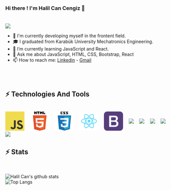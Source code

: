 ### Hi there ! I'm Halil Can Cengiz 👋 <br><br>

<img src="https://media.giphy.com/media/qgQUggAC3Pfv687qPC/giphy.gif" align="center" width="500"> <br>

- 🔭 I'm currently developing myself in the frontent field.
- 🎓 I graduated from Karabük University Mechatronics Engineering.
- 🌱 I’m currently learning JavaScript and React.
- 💬 Ask me about JavaScript, HTML, CSS, Bootstrap, React
- 📫 How to reach me: [Linkedin](https://www.linkedin.com/in/halilcancengiz/) - [Gmail](mailto:hllcncngz1@gmail.com)<br><br>

<br>

## ⚡ Technologies And Tools <br>
<br>
<div style="display:flex; align-items:center; justify-content:space-between; flex-direction:row;">
   <a href="#" title="JavaScript"><img src="https://raw.githubusercontent.com/github/explore/80688e429a7d4ef2fca1e82350fe8e3517d3494d/topics/javascript/javascript.png" width="60"></a>
    <a href="#" title="HTML 5"><img src="https://raw.githubusercontent.com/github/explore/80688e429a7d4ef2fca1e82350fe8e3517d3494d/topics/html/html.png" width="60"></a>
    <a href="#" title="CSS 3"><img src="https://raw.githubusercontent.com/github/explore/80688e429a7d4ef2fca1e82350fe8e3517d3494d/topics/css/css.png" width="60">
    <a href="#" title="ReactJS"><img src="https://raw.githubusercontent.com/github/explore/80688e429a7d4ef2fca1e82350fe8e3517d3494d/topics/react/react.png" width="60"></a>
    <a href="#" title="Bootstrap"><img src="https://raw.githubusercontent.com/github/explore/80688e429a7d4ef2fca1e82350fe8e3517d3494d/topics/bootstrap/bootstrap.png" width="60"></a>
    <a href="#" title="GIT"><img src="https://avatars.githubusercontent.com/u/18133?s=200&v=4" width="60">
    <a href="#" title="Tailwindcss"><img src="https://upload.wikimedia.org/wikipedia/commons/thumb/d/d5/Tailwind_CSS_Logo.svg/2048px-Tailwind_CSS_Logo.svg.png" width="60"/></a>
    <a href="#" title="Firebase"><img src="https://res.cloudinary.com/startup-grind/image/upload/c_fill,dpr_2.0,f_auto,g_center,h_1080,q_100,w_1080/v1/gcs/platform-data-dsc/events/logo_RdHo7Lf.png" width="60"/></a>
    <a href="#" title="NodeJS"><img src="https://upload.wikimedia.org/wikipedia/commons/thumb/d/d9/Node.js_logo.svg/1280px-Node.js_logo.svg.png" width="60"/>
</div></a>
<a href="#" title="Typescript"><img src="https://upload.wikimedia.org/wikipedia/commons/thumb/4/4c/Typescript_logo_2020.svg/1200px-Typescript_logo_2020.svg.png" width="60"/>
</div></a>


## ⚡ Stats
<br>

![Halil Can's github stats](https://github-readme-stats.vercel.app/api?username=halilcancengiz&show_icons=true&theme=dark)<br>
![Top Langs](https://github-readme-stats.vercel.app/api/top-langs/?username=halilcancengiz&theme=dark)



